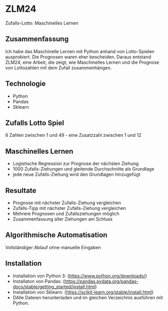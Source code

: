 # ZLM24
Zufalls-Lotto: Maschinelles Lernen

## Zusammenfassung
Ich habe das Maschinelle Lernen mit Python anhand von Lotto-Spielen ausprobiert. Die Prognosen waren eher bescheiden. Daraus entstand ZLM24, eine Arbeit, die zeigt, wie Maschinelles Lernen und die Prognose von Lottozahlen mit dem Zufall zusammenhängen.

## Technologie
- Python
- Pandas
- Sklearn

## Zufalls Lotto Spiel
6 Zahlen zwischen 1 und 49 - eine Zusatzzahl zwischen 1 und 12

## Maschinelles Lernen
- Logistische Regression zur Prognose der nächsten Ziehung
- 1000 Zufalls-Ziehungen und gleitende Durchschnitte als Grundlage
- jede neue Zufalls-Ziehung wird den Grundlagen hinzugefügt

## Resultate
- Prognose mit nächster Zufalls-Ziehung vergleichen
- Zufalls-Tipp mit nächster Zufalls-Ziehung vergleichen
- Mehrere Prognosen und Zufallsziehungen möglich
- Zusammenfassung aller Ziehungen am Schluss

## Algorithmische Automatisation
Vollständiger Ablauf ohne manuelle Eingaben

## Installation
- Installation von Python 3: (https://www.python.org/downloads/)
- Installaton von Pandas: (https://pandas.pydata.org/pandas-docs/stable/getting_started/install.html)
- Installation von Sklearn: (https://scikit-learn.org/stable/install.html)
- DAlle Dateien herunterladen und im gleichen Verzeichnis ausführen mit Python.
